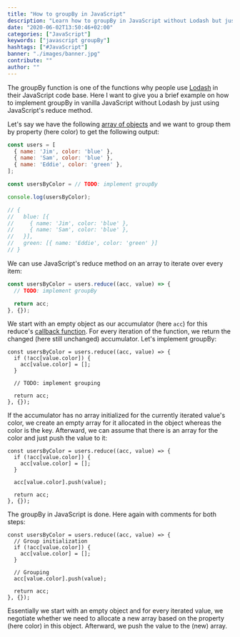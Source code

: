 ```yaml
---
title: "How to groupBy in JavaScript"
description: "Learn how to groupBy in JavaScript without Lodash but just using vanilla JavaScript to group objects by property ..."
date: "2020-06-02T13:50:46+02:00"
categories: ["JavaScript"]
keywords: ["javascript groupBy"]
hashtags: ["#JavaScript"]
banner: "./images/banner.jpg"
contribute: ""
author: ""
---
```


<Sponsorship />

The groupBy function is one of the functions why people use [Lodash](https://lodash.com/) in their JavaScript code base. Here I want to give you a brief example on how to implement groupBy in vanilla JavaScript without Lodash by just using JavaScript's reduce method.

Let's say we have the following [array of objects](/javascript-variable) and we want to group them by property (here color) to get the following output:

```javascript
const users = [
  { name: 'Jim', color: 'blue' },
  { name: 'Sam', color: 'blue' },
  { name: 'Eddie', color: 'green' },
];

const usersByColor = // TODO: implement groupBy

console.log(usersByColor);

// {
//   blue: [{
//     { name: 'Jim', color: 'blue' },
//     { name: 'Sam', color: 'blue' },
//   }],
//   green: [{ name: 'Eddie', color: 'green' }]
// }
```

We can use JavaScript's reduce method on an array to iterate over every item:

```javascript
const usersByColor = users.reduce((acc, value) => {
  // TODO: implement groupBy

  return acc;
}, {});
```

We start with an empty object as our accumulator (here `acc`) for this reduce's [callback function](/javascript-callback-function). For every iteration of the function, we return the changed (here still unchanged) accumulator. Let's implement groupBy:

```javascript{2-4,6}
const usersByColor = users.reduce((acc, value) => {
  if (!acc[value.color]) {
    acc[value.color] = [];
  }

  // TODO: implement grouping

  return acc;
}, {});
```

If the accumulator has no array initialized for the currently iterated value's color, we create an empty array for it allocated in the object whereas the color is the key. Afterward, we can assume that there is an array for the color and just push the value to it:

```javascript{2-4,6}
const usersByColor = users.reduce((acc, value) => {
  if (!acc[value.color]) {
    acc[value.color] = [];
  }

  acc[value.color].push(value);

  return acc;
}, {});
```

The groupBy in JavaScript is done. Here again with comments for both steps:

```javascript{2,7}
const usersByColor = users.reduce((acc, value) => {
  // Group initialization
  if (!acc[value.color]) {
    acc[value.color] = [];
  }

  // Grouping
  acc[value.color].push(value);

  return acc;
}, {});
```

Essentially we start with an empty object and for every iterated value, we negotiate whether we need to allocate a new array based on the property (here color) in this object. Afterward, we push the value to the (new) array.
